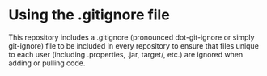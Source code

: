 # Using the .gitignore file

This repository includes a .gitignore (pronounced dot-git-ignore or simply git-ignore) file to be included in every repository to ensure that files unique 
to each user (including .properties, .jar, target/, etc.) are ignored when adding or pulling code.

